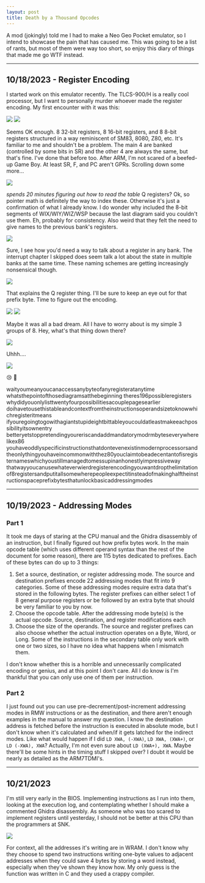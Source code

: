 ```yaml
---
layout: post
title: Death by a Thousand Opcodes
---
```


A mod (jokingly) told me I had to make a Neo Geo Pocket emulator, so I intend to showcase the pain that has caused me. This was going to be a list of rants, but most of them were way too short, so enjoy this diary of things that made me go WTF instead.

---
## 10/18/2023 - Register Encoding

I started work on this emulator recently. The TLCS-900/H is a really cool processor, but I want to personally murder whoever made the register encoding. My first encounter with it was this:

![](/assets/image/ngpc-rants/register-encoding-1.png)
![](/assets/image/ngpc-rants/register-encoding-2.png)

Seems OK enough. 8 32-bit registers, 8 16-bit registers, and 8 8-bit registers structured in a way reminiscent of SM83, 8080, Z80, etc. It's familiar to me and shouldn't be a problem. The main 4 are banked (controlled by some bits in SR) and the other 4 are always the same, but that's fine. I've done that before too. After ARM, I'm not scared of a beefed-up Game Boy. At least SR, F, and PC aren't GPRs. Scrolling down some more...

![](/assets/image/ngpc-rants/register-encoding-3.png)

*spends 20 minutes figuring out how to read the table* Q registers? Ok, so pointer math is definitely the way to index these. Otherwise it's just a confirmation of what I already know. I do wonder why included the 8-bit segments of WIX/WIY/WIZ/WSP because the last diagram said you couldn't use them. Eh, probably for consistency. Also weird that they felt the need to give names to the previous bank's registers.

![](/assets/image/ngpc-rants/register-encoding-4.png)

Sure, I see how you'd need a way to talk about a register in any bank. The interrupt chapter I skipped does seem talk a lot about the state in multiple banks at the same time. These naming schemes are getting increasingly nonsensical though.

![](/assets/image/ngpc-rants/register-encoding-5.png)

That explains the Q register thing. I'll be sure to keep an eye out for that prefix byte. Time to figure out the encoding.

![](/assets/image/ngpc-rants/register-encoding-6.png)
![](/assets/image/ngpc-rants/register-encoding-7.png)

Maybe it was all a bad dream. All I have to worry about is my simple 3 groups of 8. Hey, what's that thing down there?

![](/assets/image/ngpc-rants/register-encoding-8.png)

Uhhh....

![](/assets/image/ngpc-rants/register-encoding-9.png)

😢 🔫

waityoumeanyoucanaccessanybyteofanyregisteratanytime whatsthepointofthosediagramsatthebeginning theres196possibleregisters whydidyouonlylisttwentyfourpossibilitiesacouplepagesearlier doihavetousethistableandcontextfromtheinstructionsoperandsizetoknowwhichregisteritmeans ifyouregoingtogowithagiantstupideightbittableyoucouldatleastmakeeachpossibilityitsownentry betteryetstoppretendingyoureriscandaddmandatorymodrmbyteseverywherelikex86 youhaveoddlyspecificinstructionsthatdontevenexistinmodernprocessorsandtheonlythingyouhaveincommonwiththez80youclaimtobeadecentantofisregisternameswhichyoustillmanagedtomessupinanhonestlyimpressiveway thatwayyoucanusewhateverwierdregisterencodingyouwantdropthelimitationof8registersandputitallsomewherepeopleexpectitinsteadofmakinghalftheinstructionspaceprefixbytesthatunlockbasicaddressingmodes 


---
## 10/19/2023 - Addressing Modes

### Part 1

It took me days of staring at the CPU manual and the Ghidra disassembly of an instruction, but I finally figured out how prefix bytes work. In the main opcode table (which uses different operand syntax than the rest of the document for some reason), there are 115 bytes dedicated to prefixes. Each of these bytes can do up to 3 things:

1. Set a source, destination, or register addressing mode. The source and destination prefixes encode 22 addressing modes that fit into 9 categories. Some of these addressing modes require extra data that's stored in the following bytes. The register prefixes can either select 1 of 8 general purpose registers or be followed by an extra byte that should be very familiar to you by now.
2. Choose the opcode table. After the addressing mode byte(s) is the actual opcode. Source, destination, and register modifications each 
3. Choose the size of the operands. The source and register prefixes can also choose whether the actual instruction operates on a Byte, Word, or Long. Some of the instructions in the secondary table only work with one or two sizes, so I have no idea what happens when I mismatch them.

I don't know whether this is a horrible and unnecessarily complicated encoding or genius, and at this point I don't care. All I do know is I'm thankful that you can only use one of them per instruction. 

### Part 2

I just found out you can use pre-decrement/post-increment addressing modes in RMW instructions or as the destination, and there aren't enough examples in the manual to answer my question. I know the destination address is fetched before the instruction is executed in absolute mode, but I don't know when it's calculated and when/if it gets latched for the indirect modes. Like what would happen if I did `LD XWA, (-XWA)`, `LD XWA, (XWA+)`, or `LD (-XWA), XWA`? Actually, I'm not even sure about `LD (XWA+), XWA`. Maybe there'll be some hints in the timing stuff I skipped over? I doubt it would be nearly as detailed as the ARM7TDMI's.

---
## 10/21/2023

I'm still very early in the BIOS. Implementing instructions as I run into them, looking at the execution log, and contemplating whether I should make a commented Ghidra disassembly. As someone who was too scared to implement registers until yesterday, I should not be better at this CPU than the programmers at SNK.

![](/assets/image/ngpc-rants/dumb-bios.png)

For context, all the addresses it's writing are in WRAM. I don't know why they choose to spend two instructions writing one-byte values to adjacent addresses when they could save 4 bytes by storing a word instead, especially when they've shown they know how. My only guess is the function was written in C and they used a crappy compiler.
